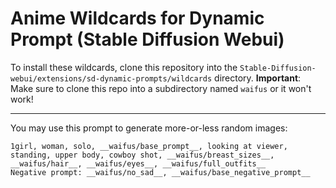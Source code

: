 # Anime Wildcards for Dynamic Prompt (Stable Diffusion Webui)

To install these wildcards, clone this repository into the  `Stable-Diffusion-webui/extensions/sd-dynamic-prompts/wildcards` directory. **Important**: Make sure to clone this repo into a subdirectory named `waifus` or it won't work!

---

You may use this prompt to generate more-or-less random images:

```
1girl, woman, solo, __waifus/base_prompt__, looking at viewer, standing, upper body, cowboy shot, __waifus/breast_sizes__, __waifus/hair__, __waifus/eyes__, __waifus/full_outfits__
Negative prompt: __waifus/no_sad__, __waifus/base_negative_prompt__
```
